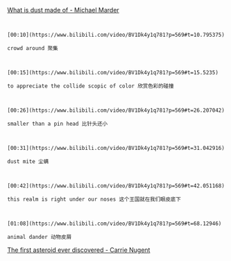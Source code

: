 [What is dust made of - Michael Marder](https://www.bilibili.com/video/BV1Dk4y1q781?p=569)

```ad-note


[00:10](https://www.bilibili.com/video/BV1Dk4y1q781?p=569#t=10.795375)

crowd around 聚集

```

```ad-note


[00:15](https://www.bilibili.com/video/BV1Dk4y1q781?p=569#t=15.5235)

to appreciate the collide scopic of color 欣赏色彩的碰撞

```

```ad-note


[00:26](https://www.bilibili.com/video/BV1Dk4y1q781?p=569#t=26.207042)

smaller than a pin head 比针头还小

```

```ad-note


[00:31](https://www.bilibili.com/video/BV1Dk4y1q781?p=569#t=31.042916)

dust mite 尘螨

```

```ad-note


[00:42](https://www.bilibili.com/video/BV1Dk4y1q781?p=569#t=42.051168)

this realm is right under our noses 这个王国就在我们眼皮底下

```

```ad-note


[01:08](https://www.bilibili.com/video/BV1Dk4y1q781?p=569#t=68.12946)

animal dander 动物皮屑

```

[The first asteroid ever discovered - Carrie Nugent](https://www.bilibili.com/video/BV1Dk4y1q781?p=570)